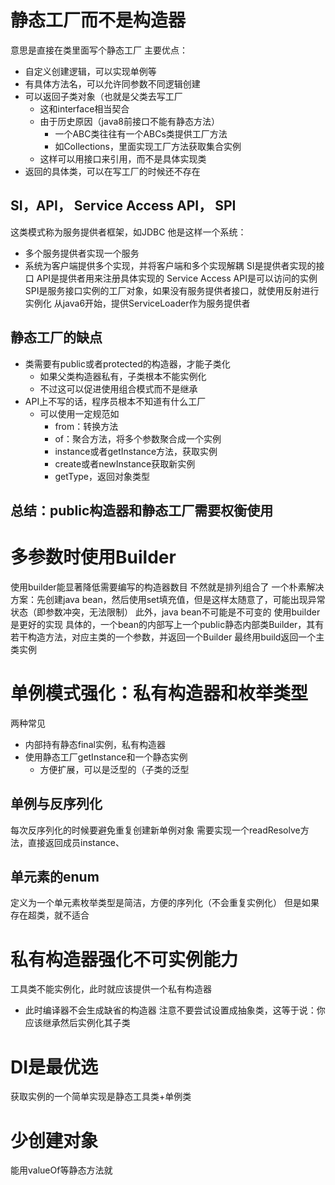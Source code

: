 # 静态工厂而不是构造器

意思是直接在类里面写个静态工厂
主要优点：
- 自定义创建逻辑，可以实现单例等
- 有具体方法名，可以允许同参数不同逻辑创建
- 可以返回子类对象（也就是父类去写工厂
	- 这和interface相当契合
	- 由于历史原因（java8前接口不能有静态方法）
		- 一个ABC类往往有一个ABCs类提供工厂方法
		- 如Collections，里面实现工厂方法获取集合实例
	- 这样可以用接口来引用，而不是具体实现类
- 返回的具体类，可以在写工厂的时候还不存在
## SI，API， Service Access API， SPI
这类模式称为服务提供者框架，如JDBC
他是这样一个系统：
- 多个服务提供者实现一个服务
- 系统为客户端提供多个实现，并将客户端和多个实现解耦
SI是提供者实现的接口
API是提供者用来注册具体实现的
Service Access API是可以访问的实例
SPI是服务接口实例的工厂对象，如果没有服务提供者接口，就使用反射进行实例化
从java6开始，提供ServiceLoader作为服务提供者
## 静态工厂的缺点
- 类需要有public或者protected的构造器，才能子类化
	- 如果父类构造器私有，子类根本不能实例化
	- 不过这可以促进使用组合模式而不是继承
- API上不写的话，程序员根本不知道有什么工厂
	- 可以使用一定规范如
		- from：转换方法
		- of：聚合方法，将多个参数聚合成一个实例
		- instance或者getInstance方法，获取实例
		- create或者newInstance获取新实例
		- getType，返回对象类型
## 总结：public构造器和静态工厂需要权衡使用
# 多参数时使用Builder
使用builder能显著降低需要编写的构造器数目
不然就是排列组合了
一个朴素解决方案：先创建java bean，然后使用set填充值，但是这样太随意了，可能出现异常状态（即参数冲突，无法限制）
此外，java bean不可能是不可变的
使用builder是更好的实现
具体的，一个bean的内部写上一个public静态内部类Builder，其有若干构造方法，对应主类的一个参数，并返回一个Builder
最终用build返回一个主类实例

# 单例模式强化：私有构造器和枚举类型
两种常见
- 内部持有静态final实例，私有构造器
- 使用静态工厂getInstance和一个静态实例
	- 方便扩展，可以是泛型的（子类的泛型
## 单例与反序列化
每次反序列化的时候要避免重复创建新单例对象
需要实现一个readResolve方法，直接返回成员instance、
## 单元素的enum
定义为一个单元素枚举类型是简洁，方便的序列化（不会重复实例化）
但是如果存在超类，就不适合

# 私有构造器强化不可实例能力
工具类不能实例化，此时就应该提供一个私有构造器
- 此时编译器不会生成缺省的构造器
注意不要尝试设置成抽象类，这等于说：你应该继承然后实例化其子类

# DI是最优选
获取实例的一个简单实现是静态工具类+单例类
# 少创建对象
能用valueOf等静态方法就